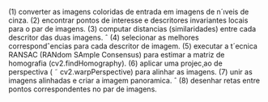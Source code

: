 (1) converter as imagens coloridas de entrada em imagens de n´ıveis de cinza.
(2) encontrar pontos de interesse e descritores invariantes locais para o par de imagens.
(3) computar distancias (similaridades) entre cada descritor das duas imagens. ˆ
(4) selecionar as melhores correspondˆencias para cada descritor de imagem.
(5) executar a t´ecnica RANSAC (RANdom SAmple Consensus) para estimar a matriz de homografia
(cv2.findHomography).
(6) aplicar uma projec¸ao de perspectiva ( ˜ cv2.warpPerspective) para alinhar as imagens.
(7) unir as imagens alinhadas e criar a imagem panoramica. ˆ
(8) desenhar retas entre pontos correspondentes no par de imagens.